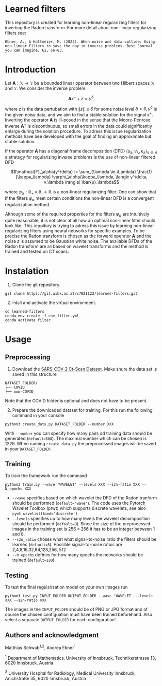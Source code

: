 # Learned filters

This repository is created for learning non-linear regularizing filters for inverting the Radon transform. For more detail about non-linear regularizing filters see:

```
Ebner, A., & Haltmeier, M. (2023). When noise and data collide: Using non-linear Filters to save the day in inverse problems. Best Journal you can imagine, 62, 66-83.
```

# Introduction

Let $`\mathbf{A}: \mathbb{X} \rightarrow \mathbb{Y}`$  be a bounded linear operator between two Hilbert spaces $`\mathbb{X}`$ and $`\mathbb{Y}`$. We consider the inverse problem
```math
\mathbf{A} x^+ + z =y^{\delta},
```
where $`z`$ is the data pertubation with $` \|z\| \leq \delta`$ for some noise level  $`\delta >0, y^{\delta}`$ is the given noisy data, and we aim to find a stable solution for the signal $`x^+`$. Inverting the operator $`\mathbf{A}`$ is ill-posed in the sense that the Moore-Penrose inverse  $`\mathbf{A}^+`$ is discontinuous, so small errors in the data could significantly enlarge during the solution procedure. To adress this issue regularization methods have bee developed with the goal of finding an approximate but stable solution. 

If the operator  $`\mathbf{A}`$ has a diagonal frame decomposition (DFD) $`(u_\lambda, v_\lambda, \kappa_\lambda)_{\lambda \in \Lambda}`$ a strategy for regularizing inverse problems is the use of non-linear filtered DFD
```math
\mathcal{F}_\alpha(y^\delta) := \sum_{\lambda \in \Lambda} \frac{1}{\kappa_\lambda} \varphi_\alpha(\kappa_\lambda, \langle y^\delta,  v_\lambda \rangle) \bar{u}_\lambda
```
where $`\varphi_\alpha: \mathbb{R}_+ \times \mathbb{R} \rightarrow \mathbb{R}`$ is a non-linear regularizing filter. One can show that if the filters $`\varphi_\alpha`$ meet certain conditions the non-linear DFD is a convergent regularization method. 

Although some of the required properties for the filters $`\varphi_\alpha`$ are intuitively quite reasonable, it is not clear at all how an optimal non-linear filter should look like. This repoitory is trying to adress this issue by learning non-linear regularizing filters using neural networks for specific examples. To be precise the Radon transform is chosen as the forward operator $`\mathbf{A}`$ and the noise $`z`$ is assumed to be Gaussian white noise. The available DFDs of the Radon transform are all based on wavelet transforms and the method is trained and tested on CT scans. 


# Instalation

1. Clone the git repository. 
```
git clone https://git.uibk.ac.at/c7021123/learned-filters.git
``` 

2. Intall and activate the virtual environment.
```
cd learned-filters
conda env create -f env_filter.yml
conda activate filter
``` 

# Usage

## Preprocessing
1. Download the [SARS-COV-2 Ct-Scan Dataset](https://www.kaggle.com/datasets/plameneduardo/sarscov2-ctscan-dataset). Make shure the data set is saved in this structure
``` 
DATASET_FOLDER/
├── COVID 
├── non-COVID
```
Note that the COVID folder is optional and does not have to be present.

2. Prepare the downloaded dataset for training. For this run the following command in your console
```
python3 create_data.py DATASET_FOLDER --number XXX
``` 
With `--number` you can specify how many pairs od training data should be generated (`default=500`). The maximal number which can be chosen is 1229. 
When running `create_data.py` the preprocessed images will be saved in your `DATASET_FOLDER`. 

## Training

To train the framework run the command
```
python3 train.py --wave 'WAVELET' --levels XXX --s2n-ratio XXX --N_epochs XXX
``` 
- `--wave` specifies based on which wavelet the DFD of the Radon tranform should be performed (`default='wave'`). The code uses the Pytorch Wavelet Toolbox (ptwt) which supports discrete wavelets, see also `pywt.wavelist(kind='discrete')`. 
- `--levels` specifies up to how many levels the wavelet decomposition should be performed (`default=8`). Since the size of the preprocessed images in the training set is $`256 \times 256`$ it has to be an integer between 1 and 8. 
- `--s2n_ratio` choses what what signal-to-noise ratio the filters should be learned (`default=8`). Possible signal-to-noise ratios are 2,4,8,16,32,64,128,256, 512 
- `--N_epochs` defines for how many epochs the networks should be trained (`default=100`)

## Testing

To test the final regularization model on your own images run
```
python3 test.py INPUT_FOLDER OUTPUT_FOLDER --wave 'WAVELET' --levels XXX --s2n-ratio XXX 

``` 
The images in the `INPUT_FOLDER` should be of PNG or JPG format and of course the chosen configuation must have been trained beforehand. Also select a separate `OUTPUT_FOLDER` for each configuration!


## Authors and acknowledgment
Matthias Schwab<sup>1,2</sup>, Andrea Ebner<sup>1</sup>

<sup>1</sup> Department of Mathematics, University of Innsbruck, Technikerstrasse 13, 6020 Innsbruck, Austria

<sup>2</sup> University Hospital for Radiology, Medical University Innsbruck, Anichstraße 35, 6020 Innsbruck, Austria



